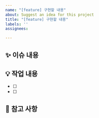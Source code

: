 ```yaml
---
name: "[feature] 구현할 내용"
about: Suggest an idea for this project
title: "[feature] 구현할 내용"
labels: ''
assignees: 

---
```


## ✨ 이슈 내용
> 

## 💡 작업 내용
- [ ]
- [ ]

## 📌 참고 사항
